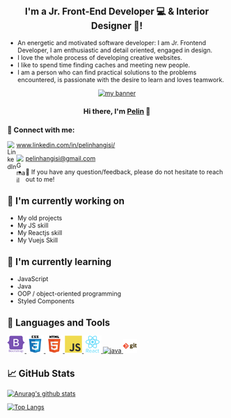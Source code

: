 <h2 align="center">
I'm a Jr. Front-End Developer 💻 & Interior Designer 🎨!
</h2> 

* An energetic and motivated software developer: I am Jr. Frontend Developer, I am enthusiastic and detail oriented, engaged in design. 
* I love the whole process of developing creative websites. 
* I like to spend time finding caches and meeting new people. 
* I am a person who can find practical solutions to the problems encountered, is passionate with the desire to learn and loves teamwork.


<p align="center">
  <a href="#" target="_blank" rel="noreferrer"><img src="https://fullstackdeveloperolmak.com/wp-content/uploads/2021/10/UI-design-15_optimized-1024x576.png" alt="my banner"></a>
</p>

<h3 align="center">
Hi there, I'm <a href="#" target="_blank" rel="noreferrer">Pelin</a> 👋
</h3>



### 🤝 Connect with me:

<a href="https://www.linkedin.com/in/pelinhangisi/"><img align="left" src="https://raw.githubusercontent.com/yushi1007/yushi1007/main/images/linkedin.svg" alt="LinkedIn" width="21px" />   www.linkedin.com/in/pelinhangisi/</a>

<a href="https://pelinhangisi@gmail.com"><img align="left" src="https://w7.pngwing.com/pngs/677/315/png-transparent-gmail-computer-icons-email-google-play-gmail-angle-rectangle-triangle.png" alt="Gmail" width="21px"/>pelinhangisi@gmail.com</a>
</br>
- 💬 If you have any question/feedback, please do not hesitate to reach out to me!

## 🔭 I'm currently working on

- My old projects
- My JS skill
- My Reactjs skill
- My Vuejs Skill

## 🌱 I'm currently learning

- JavaScript
- Java
- OOP / object-oriented programming
- Styled Components  

## 💼 Languages and Tools


<p align="left" dir="auto"> <a href="https://getbootstrap.com" rel="nofollow"> <img src="https://raw.githubusercontent.com/devicons/devicon/master/icons/bootstrap/bootstrap-plain-wordmark.svg" alt="bootstrap" width="40" height="40" style="max-width: 100%;"> </a> <a href="https://www.w3schools.com/css/" rel="nofollow"> <img src="https://raw.githubusercontent.com/devicons/devicon/master/icons/css3/css3-original-wordmark.svg" alt="css3" width="40" height="40" style="max-width: 100%;"> </a>  <a href="https://www.w3.org/html/" rel="nofollow"> <img src="https://raw.githubusercontent.com/devicons/devicon/master/icons/html5/html5-original-wordmark.svg" alt="html5" width="40" height="40" style="max-width: 100%;"> </a> <a href="https://developer.mozilla.org/en-US/docs/Web/JavaScript" rel="nofollow"> <img src="https://raw.githubusercontent.com/devicons/devicon/master/icons/javascript/javascript-original.svg" alt="javascript" width="40" height="40" style="max-width: 100%;"> </a> <a href="https://reactjs.org/" rel="nofollow"> <img src="https://raw.githubusercontent.com/devicons/devicon/master/icons/react/react-original-wordmark.svg" alt="react" width="40" height="40" style="max-width: 100%;"> </a> <a href="#" rel="nofollow"> <img src="https://e7.pngegg.com/pngimages/933/14/png-clipart-java-programming-language-computer-programming-object-oriented-programming-programmer-java-electronics-text.png" alt="java" width="40" height="40" data-canonical-src="https://www.vectorlogo.zone/logos/sketchapp/sketchapp-icon.svg" style="max-width: 100%;"> <a target="_blank" rel="noopener noreferrer" href="https://raw.githubusercontent.com/github/explore/80688e429a7d4ef2fca1e82350fe8e3517d3494d/topics/git/git.png"><img height="32" src="https://raw.githubusercontent.com/github/explore/80688e429a7d4ef2fca1e82350fe8e3517d3494d/topics/git/git.png" style="max-width: 100%;"></a> </a> </p>




## 📈 GitHub Stats 

[![Anurag's github stats](https://github-readme-stats.vercel.app/api?username=pelinhangisi)](https://github.com/pelinhangisi)

[![Top Langs](https://github-readme-stats.vercel.app/api/top-langs/?username=pelinhangisi&layout=compact)](https://github.com/pelinhangisi)










<!---
pelinncee/pelinncee is a ✨ special ✨ repository because its `README.md` (this file) appears on your GitHub profile.
You can click the Preview link to take a look at your changes.
--->
